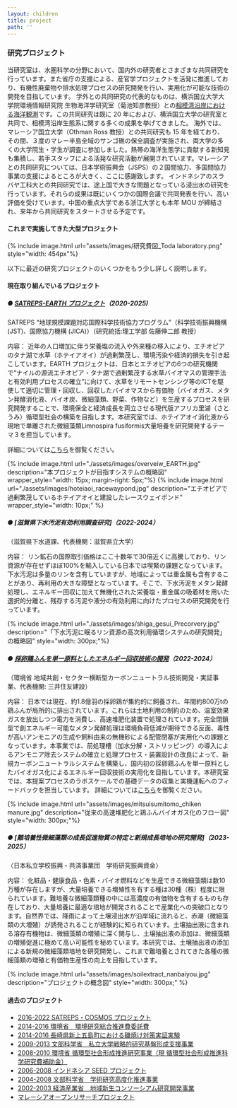 ```yaml
---
layout: children
title: project
path: ''
---
```


### 研究プロジェクト

当研究室は、水圏科学の分野において、国内外の研究者とさまざまな共同研究を行っています。また省庁の支援による、産官学プロジェクトを活発に推進しており、有機性廃棄物や排水処理プロセスの研究開発を行い、実用化が可能な技術の開発を目指しています。
学外との共同研究の代表的なものは、横浜国立大学大学院環境情報研究院 生物海洋学研究室（菊池知彦教授）との[相模湾沿岸における海洋観測](./studies/study-ocean.html#manazuru)です。この共同研究は既に 20 年におよび、横浜国立大学の研究室と共同で、相模湾沿岸生態系に関する多くの成果を挙げてきました。
海外では、マレーシア国立大学（Othman Ross 教授）との共同研究も 15 年を経ており、その間、３度のマレー半島全域のサンゴ礁の保全調査が実施され、両大学の多くの大学院生・学生が調査に参加しました。熱帯の海洋生態学に貢献する新知見も集積し、若手スタッフによる活発な研究活動が展開されています。マレーシアとの共同研究については、日本学術振興会（JSPS）の２国間協力、多国間協力事業の支援によるところが大きく、ここに感謝致します。
インドネシアのスラバヤ工科大との共同研究では、途上国で大きな問題となっている浸出水の研究を行っています。それらの成果は既にいくつかの国際会議で共同発表を行い、高い評価を受けています。中国の重点大学である浙江大学とも本年 MOU が締結され、来年から共同研究をスタートさせる予定です。

#### これまで実施してきた大型プロジェクト

{% include image.html url="assets/images/研究費図_Toda laboratory.png" style="width: 454px"%}

以下に最近の研究プロジェクトのいくつかをもう少し詳しく説明します。

#### 現在取り組んでいるプロジェクト

##### ● [SATREPS-EARTH プロジェクト](https://www.soka.ac.jp/satreps-earth/)（2020-2025)
SATREPS “地球規模課題対応国際科学技術協力プログラム”（科学技術振興機構 (JST)、国際協力機構 (JICA)）（研究統括:理工学部 佐藤伸二郎 教授）

内容：
近年の人口増加に伴う栄養塩の流入や外来種の移入により、エチオピアのタナ湖で水草（ホテイアオイ）が過剰繁茂し、環境汚染や経済的損失を引き起こしています。EARTH プロジェクトは、日本とエチオピアの6つの研究機関で“ナイルの源流エチオピア・タナ湖で過剰繁茂する水草バイオマスの管理手法と有効利用プロセスの確立”に向けて、水草をリモートセンシング等のICTを駆使して適切に管理・回収し、回収したバイオマスから有価物（バイオガス、メタン発酵消化液、バイオ炭、微細藻類、野菜、作物など）を生産するプロセスを研究開発することで、環境保全と経済成長を両立させる現代版アフリカ里湖（さとうみ）循環型社会の構築を目指します。本研究室では、ホテイアオイ消化液から現地で単離された微細藻類Limnospira fusiformis大量培養を研究開発するテーマ３を担当しています。

詳細については[こちら](https://www.soka.ac.jp/satreps-earth/)を御覧ください。

<div class="multiple_figure_wrapper">
{% include image.html url="./assets/images/overveiw_EARTH.jpg" description="本プロジェクトが目指すシステムの概略図" wrapper_style="width: 15px; margin-right: 5px;"%}
{% include image.html url="./assets/images/hoteiaoi_racewaypond.jpg" description="エチオピアで過剰繁茂しているホテイアオイと建設したレースウェイポンド" wrapper_style="width: 10px;" %}
</div>

##### ● [滋賀県下水汚泥有効利用調査研究]（2022-2024）
（滋賀県下水道課、代表機関：滋賀県立大学）

内容：
リン鉱石の国際取引価格はここ十数年で30倍近くに高騰しており、リン資源が存在せずほぼ100%を輸入している日本では喫緊の課題となっています。下水汚泥は多量のリンを含有していますが、地域によっては重金属も含有することがあり、再利用の大きな障壁となっています。そこで、下水汚泥をメタン発酵処理し、エネルギー回収に加えて無機化された栄養塩・重金属の吸着材を用いた選択的分離と、残存する汚泥や液分の有効利用に向けたプロセスの研究開発を行っています。

{% include image.html url="./assets/images/shiga_gesui_Precorvery.jpg" description="「下水汚泥に眠るリン資源の高次利用循環システムの研究開発」の概略図" style="width: 300px;"%}

##### ● [採卵鶏ふんを単一原料としたエネルギー回収技術の開発](https://www.smcon.co.jp/topics/2022/11151300/)（2022-2024）
（環境省 地域共創・セクター横断型カーボンニュートラル技術開発・実証事業、代表機関: 三井住友建設）

内容：
日本では現在、約1.8億羽の採卵鶏が集約的に飼養され、年間約800万tの鶏ふんが局所的に排出されています。これらは土地利用の制約のため、温室効果ガスを放出しつつ電力を消費し、高速堆肥化装置で処理されています。完全閉鎖型で創エネルギー可能なメタン発酵処理は環境負荷低減が期待できる反面、毒性が高いアンモニアの生成や飼料由来の無機砂による配管閉塞が実用化への課題となっています。本事業では、前処理槽（加水分解・ストリッピング）の導入によるアンモニア除去システムの確立と処理プロセス・装置設計の改良によって、新規カーボンニュートラルシステムを構築し、国内初の採卵鶏ふんを単一原料としたバイオガス化によるエネルギー回収技術の実用化を目指しています。本研究室では、本提案プロセスのラボスケールでの基礎データの収集と実機運転へのフィードバックを担当しています。
詳細については[こちら](https://www.smcon.co.jp/topics/2022/11151300/)を御覧ください。

{% include image.html url="assets/images/mitsuisumitomo_chiken manure.jpg" description="従来の高速堆肥化と鶏ふんバイオガス化のフロー図" style="width: 300px;"%}

##### ● [難培養性微細藻類の成長促進物質の特定と新規成長培地の研究開発]（2023-2025）
〈日本私立学校振興・共済事業団　学術研究振興資金〉

内容：
化粧品・健康食品・色素・バイオ燃料などを生産できる微細藻類は数10万種が存在しますが、大量培養できる増殖性を有する種は30種（株）程度に限られています。難培養な微細藻類種の中には高濃度の有価物を含有するものも存在しており、大量培養に最適な培地が開発されることで産業化への突破口となります。自然界では、降雨によって土壌浸出水が沿岸域に流れると、赤潮（微細藻類の大増殖）が誘発されることが経験的に知られています。土壌抽出液に含まれる溶存有機物は、微細藻類の増殖に深く関与し、土壌抽出液の添加は、微細藻類の増殖促進に極めて高い可能性を秘めています。本研究では、土壌抽出液の添加による新規の微細藻類培地を研究開発し、これまで難培養とされてきた各種の微細藻類の増殖と有価物生産性の向上を目指しています。

{% include image.html url="assets/images/soilextract_nanbaiyou.jpg" description="プロジェクトの概念図" style="width: 300px;" %}

#### 過去のプロジェクト
- [2016-2022 SATREPS・COSMOS プロジェクト](http://cosmos-satreps.org/#pp_2016-2022)
- [2014-2016 環境省　環境研究総合推進費委託費](./project-biwa.html#pp_2014-2016)
- [2014-2016 長崎県新上五島町における磯焼け対策実証実験](./pastprojects.html#pp_2014-2016)
- [2009-2013 文部科学省　私立大学戦略的研究基盤形成支援事業](./pastprojects.html#pp_2009-2013)
- [2008-2010 環境省 循環型社会形成推進研究事業（現 循環型社会形成推進科学研究費補助金）](./pastprojects.html#pp_2008-2010)
- [2006-2008 インドネシア SEED プロジェクト](./pastprojects.html#pp_2006-2008)
- [2004-2008 文部科学省　学術研究高度化推進事業](./pastprojects.html#pp_2004-2008)
- [2002-2003 経済産業省　地域新生コンソーシアム研究開発事業](./pastprojects.html#pp_2002-2003)
- [マレーシアオープンリサーチプロジェクト](./pastprojects.html#pp_Malaysia)

<a class="scroll_to_top"></a>
